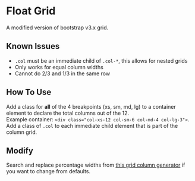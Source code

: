 # Float Grid
A modified version of bootstrap v3.x grid.

## Known Issues
* `.col` must be an immediate child of `.col-*`, this allows for nested grids
* Only works for equal column widths
* Cannot do 2/3 and 1/3 in the same row

## How To Use
Add a class for **all** of the 4 breakpoints (xs, sm, md, lg) to a container element to declare the total columns out of the 12.<br />
Example container: `<div class="col-xs-12 col-sm-6 col-md-4 col-lg-3">`.<br />
Add a class of `.col` to each immediate child element that is part of the column grid.

## Modify
Search and replace percentage widths from [this grid column generator](http://thestizmedia.com/grid-column-generator/) if you want to change from defaults.
